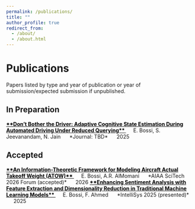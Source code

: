 ```yaml
---
permalink: /publications/
title: ""
author_profile: true
redirect_from: 
  - /about/
  - /about.html
---
```


# Publications

Papers listed by type and year of publication or year of submission/expected submission if unpublished.


## In Preparation
<a href="https://bossiemanuele.github.io/portfolio/01_SURF/" style="color:#000; font-weight:bold;">
  **Don’t Bother the Driver: Adaptive Cognitive State Estimation During Automated Driving Under Reduced Querying**
</a>   
&nbsp;&nbsp;&nbsp;&nbsp; E. Bossi, S. Jeevanandam, N. Jain      
&nbsp;&nbsp;&nbsp;&nbsp; *Journal: TBD*     
&nbsp;&nbsp;&nbsp;&nbsp; 2025    

## Accepted
<a href="https://bossiemanuele.github.io/portfolio/02_ATOW/" style="color:#000; font-weight:bold;">
  **An Information-Theoretic Framework for Modeling Aircraft Actual Takeoff Weight (ATOW)**
</a>   
&nbsp;&nbsp;&nbsp;&nbsp; E. Bossi, A.R. AlMomani      
&nbsp;&nbsp;&nbsp;&nbsp; *AIAA SciTech 2026 Forum (accepted)*      
&nbsp;&nbsp;&nbsp;&nbsp; 2026

<a href="" style="color:#000; font-weight:bold;">
  **Enhancing Sentiment Analysis with Feature Extraction and Dimensionality Reduction in Traditional Machine Learning Models**
</a>   
&nbsp;&nbsp;&nbsp;&nbsp; E. Bossi, F. Ahmed      
&nbsp;&nbsp;&nbsp;&nbsp; *IntelliSys 2025 (presented)*     
&nbsp;&nbsp;&nbsp;&nbsp; 2025    
